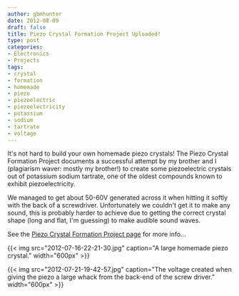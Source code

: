 ```yaml
---
author: gbmhunter
date: 2012-08-09
draft: false
title: Piezo Crystal Formation Project Uploaded!
type: post
categories:
- Electronics
- Projects
tags:
- crystal
- formation
- homemade
- piezo
- piezoelectric
- piezoelectricity
- potassium
- sodium
- tartrate
- voltage
---
```


It's not hard to build your own homemade piezo crystals! The Piezo Crystal Formation Project documents a successful attempt by my brother and I (plagiarism waver: mostly my brother!) to create some piezoelectric crystals out of potassium sodium tartrate, one of the oldest compounds known to exhibit piezoelectricity.

We managed to get about 50-60V generated across it when hitting it softly with the back of a screwdriver. Unfortunately we couldn't get it to make any sound, this is probably harder to achieve due to getting the correct crystal shape (long and flat, I'm guessing) to make audible sound waves.

See the [Piezo Crystal Formation Project page](/electronics/projects/piezo-crystal-formation) for more info...

{{< img src="2012-07-16-22-21-30.jpg" caption="A large homemade piezo crystal." width="600px" >}}

{{< img src="2012-07-21-19-42-57.jpg" caption="The voltage created when giving the piezo a large whack from the back-end of the screw driver." width="600px" >}}

